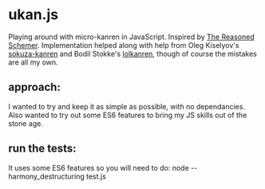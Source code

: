 # ukan.js
Playing around with micro-kanren in JavaScript.
Inspired by [The Reasoned Schemer](https://mitpress.mit.edu/books/reasoned-schemer).
Implementation helped along with help from Oleg Kiselyov's [sokuza-kanren](https://github.com/miniKanren/sokuza-kanren) and Bodil Stokke's [lolkanren](https://gitlab.com/bodil/lolkanren), though of course the mistakes are all my own.

## approach:
I wanted to try and keep it as simple as possible, with no dependancies. Also wanted to try out some ES6 features to bring my JS skills out of the stone age.

## run the tests:
It uses some ES6 features so you will need to do:
node --harmony_destructuring test.js

